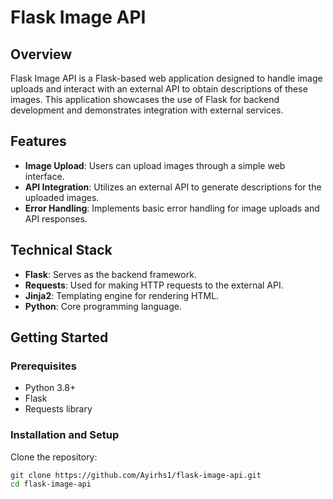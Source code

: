 # Flask Image API

## Overview
Flask Image API is a Flask-based web application designed to handle image uploads and interact with an external API to obtain descriptions of these images. This application showcases the use of Flask for backend development and demonstrates integration with external services.

## Features
- **Image Upload**: Users can upload images through a simple web interface.
- **API Integration**: Utilizes an external API to generate descriptions for the uploaded images.
- **Error Handling**: Implements basic error handling for image uploads and API responses.

## Technical Stack
- **Flask**: Serves as the backend framework.
- **Requests**: Used for making HTTP requests to the external API.
- **Jinja2**: Templating engine for rendering HTML.
- **Python**: Core programming language.

## Getting Started

### Prerequisites
- Python 3.8+
- Flask
- Requests library

### Installation and Setup
Clone the repository:
```bash
git clone https://github.com/Ayirhs1/flask-image-api.git
cd flask-image-api
